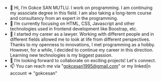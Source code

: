 - 👋 Hi, I’m Gokce SAN MUTLU. I work on programming. I am continuing my associate degree in this field. I am also taking a long-term course and consultancy from an expert in the programming. 
- 👀 I’m currently focusing on HTML, CSS, Javascript and other technologies used in frontend development like Boostrap, etc.
- 🌱 I started my career as a lawyer. Working with different people and in different fields allowed me to look at life from different perspectives. Thanks to my openness to innovations, I met programming as a hobby. However, for a while, I decided to continue my career in this direction. Learning new technologies is my biggest passion.
- 💞️ I’m looking forward to collaborate on exciting projects! Let's connect.
- 📫 You can reach me via "gokcesan1995@gmail.com" or my linked|n account => "gokcesan"

<!---
gokcesanmutlu/gokcesanmutlu is a ✨ special ✨ repository because its `README.md` (this file) appears on your GitHub profile.
You can click the Preview link to take a look at your changes.
--->
